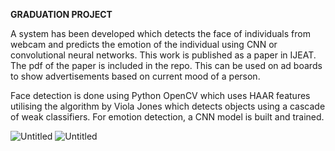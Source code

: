 **GRADUATION PROJECT**

A system has been developed which detects the face of individuals from webcam and predicts the emotion of the individual using CNN or convolutional neural networks. This work is published as a paper in IJEAT. The pdf of the paper is included in the repo. This can be used on ad boards to show advertisements based on current mood of a person.



Face detection is done using Python OpenCV which uses HAAR features utilising the algorithm by Viola Jones which detects objects using a 
cascade of weak classifiers. For emotion detection, a CNN model is built and trained. 

![Untitled](https://user-images.githubusercontent.com/41965125/64533149-91d42080-d330-11e9-8677-a84b7908f31e.png)
![Untitled](https://user-images.githubusercontent.com/41965125/64533284-c2b45580-d330-11e9-9694-42ba8f21624a.png)
